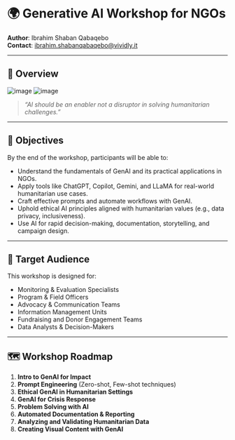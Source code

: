 # 🌍 Generative AI Workshop for NGOs

**Author**: Ibrahim Shaban Qabaqebo  
**Contact**: ibrahim.shabanqabaqebo@vividly.it

---

## 🧠 Overview

![image](https://github.com/user-attachments/assets/9469f83f-dafc-490d-b5f4-7a948abaf768)
![image](https://github.com/user-attachments/assets/679c576c-17f1-4f64-b9cc-e2e5706c791d)

> _“AI should be an enabler not a disruptor in solving humanitarian challenges.”_

---

## 🎯 Objectives

By the end of the workshop, participants will be able to:
- Understand the fundamentals of GenAI and its practical applications in NGOs.
- Apply tools like ChatGPT, Copilot, Gemini, and LLaMA for real-world humanitarian use cases.
- Craft effective prompts and automate workflows with GenAI.
- Uphold ethical AI principles aligned with humanitarian values (e.g., data privacy, inclusiveness).
- Use AI for rapid decision-making, documentation, storytelling, and campaign design.

---

## 👥 Target Audience

This workshop is designed for:
- Monitoring & Evaluation Specialists  
- Program & Field Officers  
- Advocacy & Communication Teams  
- Information Management Units  
- Fundraising and Donor Engagement Teams  
- Data Analysts & Decision-Makers

---

## 🗺️ Workshop Roadmap

1. **Intro to GenAI for Impact**
2. **Prompt Engineering** (Zero-shot, Few-shot techniques)
3. **Ethical GenAI in Humanitarian Settings**
4. **GenAI for Crisis Response**
5. **Problem Solving with AI**
6. **Automated Documentation & Reporting**
7. **Analyzing and Validating Humanitarian Data**
8. **Creating Visual Content with GenAI**
